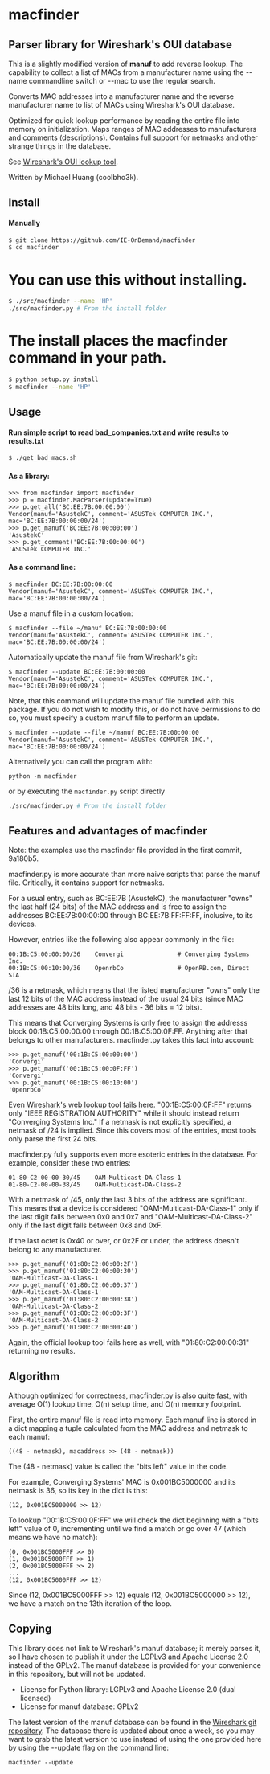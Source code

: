 macfinder
=========

Parser library for Wireshark's OUI database
-------------------------------------------

This is a slightly modified version of **manuf** to add reverse lookup.  The
capability to collect a list of MACs from a manufacturer name using the --name
commandline switch or --mac to use the regular search.

Converts MAC addresses into a manufacturer name and the reverse manufacturer
name to list of MACs using Wireshark's OUI database.

Optimized for quick lookup performance by reading the entire file into memory
on initialization. Maps ranges of MAC addresses to manufacturers and comments
(descriptions). Contains full support for netmasks and other strange things in
the database.

See [Wireshark's OUI lookup tool](https://www.wireshark.org/tools/oui-lookup.html).

Written by Michael Huang (coolbho3k).

Install
-------

#### Manually

  ```bash
  $ git clone https://github.com/IE-OnDemand/macfinder
  $ cd macfinder
  ```

  # You can use this without installing.
  ```bash
  $ ./src/macfinder --name 'HP'
  ./src/macfinder.py # From the install folder
  ```

  # The install places the macfinder command in your path.
  ```bash
  $ python setup.py install
  $ macfinder --name 'HP'
  ```

Usage
-----

#### Run simple script to read bad_companies.txt and write results to results.txt

  ```bash
  $ ./get_bad_macs.sh
  ```

#### As a library:

    >>> from macfinder import macfinder
    >>> p = macfinder.MacParser(update=True)
    >>> p.get_all('BC:EE:7B:00:00:00')
    Vendor(manuf='AsustekC', comment='ASUSTek COMPUTER INC.', mac='BC:EE:7B:00:00:00/24')
    >>> p.get_manuf('BC:EE:7B:00:00:00')
    'AsustekC'
    >>> p.get_comment('BC:EE:7B:00:00:00')
    'ASUSTek COMPUTER INC.'

#### As a command line:

    $ macfinder BC:EE:7B:00:00:00
    Vendor(manuf='AsustekC', comment='ASUSTek COMPUTER INC.', mac='BC:EE:7B:00:00:00/24')

Use a manuf file in a custom location:

    $ macfinder --file ~/manuf BC:EE:7B:00:00:00
    Vendor(manuf='AsustekC', comment='ASUSTek COMPUTER INC.', mac='BC:EE:7B:00:00:00/24')

Automatically update the manuf file from Wireshark's git:

    $ macfinder --update BC:EE:7B:00:00:00
    Vendor(manuf='AsustekC', comment='ASUSTek COMPUTER INC.', mac='BC:EE:7B:00:00:00/24')

Note, that this command will update the manuf file bundled with this package. If you do not wish to 
modify this, or do not have permissions to do so, you must specify a custom manuf file to perform an update.

    $ macfinder --update --file ~/manuf BC:EE:7B:00:00:00
    Vendor(manuf='AsustekC', comment='ASUSTek COMPUTER INC.', mac='BC:EE:7B:00:00:00/24')

Alternatively you can call the program with:

    python -m macfinder
or by executing the `macfinder.py` script directly

```bash
./src/macfinder.py # From the install folder
```

Features and advantages of macfinder
---

Note: the examples use the macfinder file provided in the first commit, 9a180b5.

macfinder.py is more accurate than more naive scripts that parse the manuf file.
Critically, it contains support for netmasks.

For a usual entry, such as BC:EE:7B (AsustekC), the manufacturer "owns" the
last half (24 bits) of the MAC address and is free to assign the addresses
BC:EE:7B:00:00:00 through BC:EE:7B:FF:FF:FF, inclusive, to its devices.

However, entries like the following also appear commonly in the file:

    00:1B:C5:00:00:00/36	Convergi               # Converging Systems Inc.
    00:1B:C5:00:10:00/36	OpenrbCo               # OpenRB.com, Direct SIA

/36 is a netmask, which means that the listed manufacturer "owns" only the last
12 bits of the MAC address instead of the usual 24 bits (since MAC addresses
are 48 bits long, and 48 bits - 36 bits = 12 bits).

This means that Converging Systems is only free to assign the addresss block
00:1B:C5:00:00:00 through 00:1B:C5:00:0F:FF. Anything after that belongs to
other manufacturers. macfinder.py takes this fact into account:

    >>> p.get_manuf('00:1B:C5:00:00:00')
    'Convergi'
    >>> p.get_manuf('00:1B:C5:00:0F:FF')
    'Convergi'
    >>> p.get_manuf('00:1B:C5:00:10:00')
    'OpenrbCo'

Even Wireshark's web lookup tool fails here. "00:1B:C5:00:0F:FF" returns only
"IEEE REGISTRATION AUTHORITY" while it should instead return "Converging
Systems Inc." If a netmask is not explicitly specified, a netmask of /24 is
implied. Since this covers most of the entries, most tools only parse the first
24 bits.

macfinder.py fully supports even more esoteric entries in the database. For example,
consider these two entries:

    01-80-C2-00-00-30/45	OAM-Multicast-DA-Class-1
    01-80-C2-00-00-38/45	OAM-Multicast-DA-Class-2

With a netmask of /45, only the last 3 bits of the address are significant.
This means that a device is considered "OAM-Multicast-DA-Class-1" only if the
last digit falls between 0x0 and 0x7 and "OAM-Multicast-DA-Class-2" only if the
last digit falls between 0x8 and 0xF.

If the last octet is 0x40 or over, or 0x2F or under, the address doesn't belong
to any manufacturer.

    >>> p.get_manuf('01:80:C2:00:00:2F')
    >>> p.get_manuf('01:80:C2:00:00:30')
    'OAM-Multicast-DA-Class-1'
    >>> p.get_manuf('01:80:C2:00:00:37')
    'OAM-Multicast-DA-Class-1'
    >>> p.get_manuf('01:80:C2:00:00:38')
    'OAM-Multicast-DA-Class-2'
    >>> p.get_manuf('01:80:C2:00:00:3F')
    'OAM-Multicast-DA-Class-2'
    >>> p.get_manuf('01:80:C2:00:00:40')

Again, the official lookup tool fails here as well, with "01:80:C2:00:00:31"
returning no results.

Algorithm
---

Although optimized for correctness, macfinder.py is also quite fast, with average
O(1) lookup time, O(n) setup time, and O(n) memory footprint.

First, the entire manuf file is read into memory. Each manuf line is stored in
a dict mapping a tuple calculated from the MAC address and netmask to each
manuf:

    ((48 - netmask), macaddress >> (48 - netmask))

The (48 - netmask) value is called the "bits left" value in the code.

For example, Converging Systems' MAC is 0x001BC5000000 and its netmask is 36,
so its key in the dict is this:

    (12, 0x001BC5000000 >> 12)

To lookup "00:1B:C5:00:0F:FF" we will check the dict beginning with a "bits
left" value of 0, incrementing until we find a match or go over 47 (which means
we have no match):

    (0, 0x001BC5000FFF >> 0)
    (1, 0x001BC5000FFF >> 1)
    (2, 0x001BC5000FFF >> 2)
    ...
    (12, 0x001BC5000FFF >> 12)

Since (12, 0x001BC5000FFF >> 12) equals (12, 0x001BC5000000 >> 12), we have a
match on the 13th iteration of the loop.

Copying
---

This library does not link to Wireshark's manuf database; it merely parses it,
so I have chosen to publish it under the LGPLv3 and Apache License 2.0
instead of the GPLv2. The manuf database is provided for your convenience in
this repository, but will not be updated.

* License for Python library: LGPLv3 and Apache License 2.0 (dual licensed)
* License for manuf database: GPLv2

The latest version of the manuf database can be found in the
[Wireshark git repository](https://code.wireshark.org/review/gitweb?p=wireshark.git;a=blob_plain;f=manuf).
The database there is updated about once a week, so you may want to grab the
latest version to use instead of using the one provided here by using the
--update flag on the command line:

    macfinder --update

